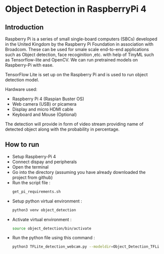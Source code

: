 # Object Detection in RaspberryPi 4
## Introduction
Raspberry Pi is a series of small single-board computers (SBCs) developed in the United Kingdom by the Raspberry Pi Foundation in association with Broadcom. These can be used for smale scale end-to-end applications such as Object detection, face recoginition ,etc. with help of TinyML such as Tensorflow-lite and OpenCV. We can run pretrained models on Raspberry-Pi with ease.

TensorFlow Lite is set up on the Raspberry Pi and is used to run object detection model.

Hardware used:
- Raspberry Pi 4 (Raspian Buster OS)
- Web camera (USB) or picamera
- Display and micro HDMI cable
- Keyboard and Mouse (Optional)

The detection will provide in form of video stream providing name of detected object along with the probability in percentage. 

## How to run
- Setup Raspberry-Pi 4 
- Connect dispay and peripherals
- Open the terminal
- Go into the directory (assuming you have already downloaded the project from github)
- Run the script file :
  ```bash
  get_pi_requirements.sh
  ```
- Setup python virtual environment :
  ```bash
  python3 venv object_detection
  ```
- Activate virtual environment :
  ```bash
  source object_detection/bin/activate
  ```
- Run the python file using this command :
  ```bash
  python3 TFLite_detection_webcam.py --modeldir=Object_Detection_TFLite_model
  ```
  
